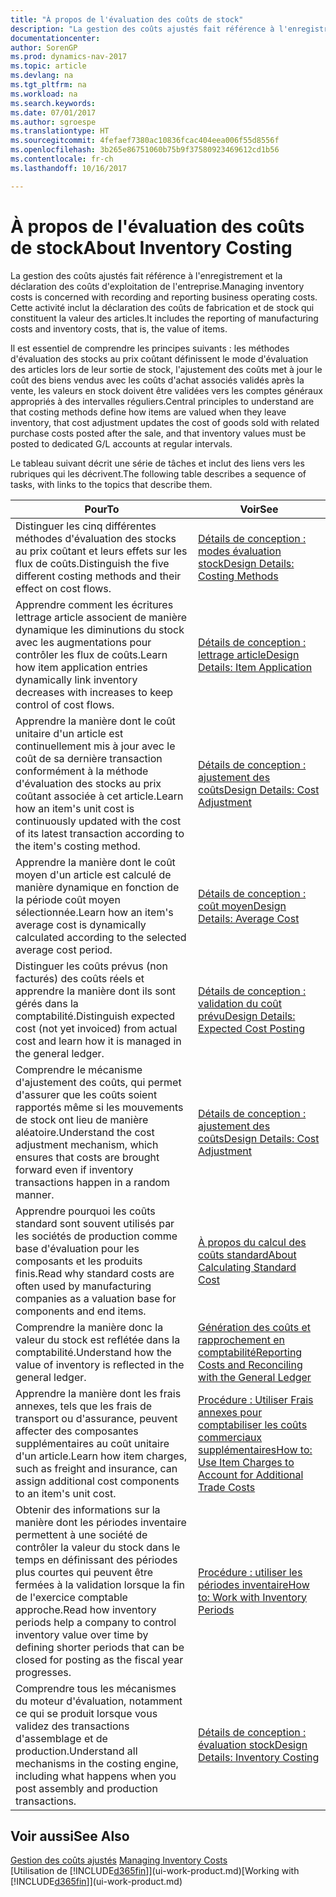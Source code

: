 ```yaml
---
title: "À propos de l'évaluation des coûts de stock"
description: "La gestion des coûts ajustés fait référence à l'enregistrement et la déclaration des coûts d'exploitation de l'entreprise. Cette activité inclut la déclaration des coûts de fabrication et de stock qui constituent la valeur des articles."
documentationcenter: 
author: SorenGP
ms.prod: dynamics-nav-2017
ms.topic: article
ms.devlang: na
ms.tgt_pltfrm: na
ms.workload: na
ms.search.keywords: 
ms.date: 07/01/2017
ms.author: sgroespe
ms.translationtype: HT
ms.sourcegitcommit: 4fefaef7380ac10836fcac404eea006f55d8556f
ms.openlocfilehash: 3b265e86751060b75b9f37580923469612cd1b56
ms.contentlocale: fr-ch
ms.lasthandoff: 10/16/2017

---
```

# <a name="about-inventory-costing"></a><span data-ttu-id="262ec-104">À propos de l'évaluation des coûts de stock</span><span class="sxs-lookup"><span data-stu-id="262ec-104">About Inventory Costing</span></span>
<span data-ttu-id="262ec-105">La gestion des coûts ajustés fait référence à l'enregistrement et la déclaration des coûts d'exploitation de l'entreprise.</span><span class="sxs-lookup"><span data-stu-id="262ec-105">Managing inventory costs is concerned with recording and reporting business operating costs.</span></span> <span data-ttu-id="262ec-106">Cette activité inclut la déclaration des coûts de fabrication et de stock qui constituent la valeur des articles.</span><span class="sxs-lookup"><span data-stu-id="262ec-106">It includes the reporting of manufacturing costs and inventory costs, that is, the value of items.</span></span>  

 <span data-ttu-id="262ec-107">Il est essentiel de comprendre les principes suivants : les méthodes d'évaluation des stocks au prix coûtant définissent le mode d'évaluation des articles lors de leur sortie de stock, l'ajustement des coûts met à jour le coût des biens vendus avec les coûts d'achat associés validés après la vente, les valeurs en stock doivent être validées vers les comptes généraux appropriés à des intervalles réguliers.</span><span class="sxs-lookup"><span data-stu-id="262ec-107">Central principles to understand are that costing methods define how items are valued when they leave inventory, that cost adjustment updates the cost of goods sold with related purchase costs posted after the sale, and that inventory values must be posted to dedicated G/L accounts at regular intervals.</span></span>  

 <span data-ttu-id="262ec-108">Le tableau suivant décrit une série de tâches et inclut des liens vers les rubriques qui les décrivent.</span><span class="sxs-lookup"><span data-stu-id="262ec-108">The following table describes a sequence of tasks, with links to the topics that describe them.</span></span>   

|<span data-ttu-id="262ec-109">**Pour**</span><span class="sxs-lookup"><span data-stu-id="262ec-109">**To**</span></span>|<span data-ttu-id="262ec-110">**Voir**</span><span class="sxs-lookup"><span data-stu-id="262ec-110">**See**</span></span>|  
|------------|-------------|  
|<span data-ttu-id="262ec-111">Distinguer les cinq différentes méthodes d'évaluation des stocks au prix coûtant et leurs effets sur les flux de coûts.</span><span class="sxs-lookup"><span data-stu-id="262ec-111">Distinguish the five different costing methods and their effect on cost flows.</span></span>|[<span data-ttu-id="262ec-112">Détails de conception : modes évaluation stock</span><span class="sxs-lookup"><span data-stu-id="262ec-112">Design Details: Costing Methods</span></span>](design-details-costing-methods.md)|  
|<span data-ttu-id="262ec-113">Apprendre comment les écritures lettrage article associent de manière dynamique les diminutions du stock avec les augmentations pour contrôler les flux de coûts.</span><span class="sxs-lookup"><span data-stu-id="262ec-113">Learn how item application entries dynamically link inventory decreases with increases to keep control of cost flows.</span></span>|[<span data-ttu-id="262ec-114">Détails de conception : lettrage article</span><span class="sxs-lookup"><span data-stu-id="262ec-114">Design Details: Item Application</span></span>](design-details-item-application.md)|  
|<span data-ttu-id="262ec-115">Apprendre la manière dont le coût unitaire d'un article est continuellement mis à jour avec le coût de sa dernière transaction conformément à la méthode d'évaluation des stocks au prix coûtant associée à cet article.</span><span class="sxs-lookup"><span data-stu-id="262ec-115">Learn how an item's unit cost is continuously updated with the cost of its latest transaction according to the item's costing method.</span></span>|[<span data-ttu-id="262ec-116">Détails de conception : ajustement des coûts</span><span class="sxs-lookup"><span data-stu-id="262ec-116">Design Details: Cost Adjustment</span></span>](design-details-cost-adjustment.md)|  
|<span data-ttu-id="262ec-117">Apprendre la manière dont le coût moyen d'un article est calculé de manière dynamique en fonction de la période coût moyen sélectionnée.</span><span class="sxs-lookup"><span data-stu-id="262ec-117">Learn how an item's average cost is dynamically calculated according to the selected average cost period.</span></span>|[<span data-ttu-id="262ec-118">Détails de conception : coût moyen</span><span class="sxs-lookup"><span data-stu-id="262ec-118">Design Details: Average Cost</span></span>](design-details-average-cost.md)|  
|<span data-ttu-id="262ec-119">Distinguer les coûts prévus (non facturés) des coûts réels et apprendre la manière dont ils sont gérés dans la comptabilité.</span><span class="sxs-lookup"><span data-stu-id="262ec-119">Distinguish expected cost (not yet invoiced) from actual cost and learn how it is managed in the general ledger.</span></span>|[<span data-ttu-id="262ec-120">Détails de conception : validation du coût prévu</span><span class="sxs-lookup"><span data-stu-id="262ec-120">Design Details: Expected Cost Posting</span></span>](design-details-expected-cost-posting.md)|  
|<span data-ttu-id="262ec-121">Comprendre le mécanisme d'ajustement des coûts, qui permet d'assurer que les coûts soient rapportés même si les mouvements de stock ont lieu de manière aléatoire.</span><span class="sxs-lookup"><span data-stu-id="262ec-121">Understand the cost adjustment mechanism, which ensures that costs are brought forward even if inventory transactions happen in a random manner.</span></span>|[<span data-ttu-id="262ec-122">Détails de conception : ajustement des coûts</span><span class="sxs-lookup"><span data-stu-id="262ec-122">Design Details: Cost Adjustment</span></span>](design-details-cost-adjustment.md)|  
|<span data-ttu-id="262ec-123">Apprendre pourquoi les coûts standard sont souvent utilisés par les sociétés de production comme base d'évaluation pour les composants et les produits finis.</span><span class="sxs-lookup"><span data-stu-id="262ec-123">Read why standard costs are often used by manufacturing companies as a valuation base for components and end items.</span></span>|[<span data-ttu-id="262ec-124">À propos du calcul des coûts standard</span><span class="sxs-lookup"><span data-stu-id="262ec-124">About Calculating Standard Cost</span></span>](finance-about-calculating-standard-cost.md)|  
|<span data-ttu-id="262ec-125">Comprendre la manière donc la valeur du stock est reflétée dans la comptabilité.</span><span class="sxs-lookup"><span data-stu-id="262ec-125">Understand how the value of inventory is reflected in the general ledger.</span></span>|[<span data-ttu-id="262ec-126">Génération des coûts et rapprochement en comptabilité</span><span class="sxs-lookup"><span data-stu-id="262ec-126">Reporting Costs and Reconciling with the General Ledger</span></span>](finance-report-costs-and-reconcile-with-the-general-ledger.md)|  
|<span data-ttu-id="262ec-127">Apprendre la manière dont les frais annexes, tels que les frais de transport ou d'assurance, peuvent affecter des composantes supplémentaires au coût unitaire d'un article.</span><span class="sxs-lookup"><span data-stu-id="262ec-127">Learn how item charges, such as freight and insurance, can assign additional cost components to an item's unit cost.</span></span>|[<span data-ttu-id="262ec-128">Procédure : Utiliser Frais annexes pour comptabiliser les coûts commerciaux supplémentaires</span><span class="sxs-lookup"><span data-stu-id="262ec-128">How to: Use Item Charges to Account for Additional Trade Costs</span></span>](payables-how-assign-item-charges.md)|  
|<span data-ttu-id="262ec-129">Obtenir des informations sur la manière dont les périodes inventaire permettent à une société de contrôler la valeur du stock dans le temps en définissant des périodes plus courtes qui peuvent être fermées à la validation lorsque la fin de l'exercice comptable approche.</span><span class="sxs-lookup"><span data-stu-id="262ec-129">Read how inventory periods help a company to control inventory value over time by defining shorter periods that can be closed for posting as the fiscal year progresses.</span></span>|[<span data-ttu-id="262ec-130">Procédure : utiliser les périodes inventaire</span><span class="sxs-lookup"><span data-stu-id="262ec-130">How to: Work with Inventory Periods</span></span>](finance-how-to-work-with-inventory-periods.md)|  
|<span data-ttu-id="262ec-131">Comprendre tous les mécanismes du moteur d'évaluation, notamment ce qui se produit lorsque vous validez des transactions d'assemblage et de production.</span><span class="sxs-lookup"><span data-stu-id="262ec-131">Understand all mechanisms in the costing engine, including what happens when you post assembly and production transactions.</span></span>|[<span data-ttu-id="262ec-132">Détails de conception : évaluation stock</span><span class="sxs-lookup"><span data-stu-id="262ec-132">Design Details: Inventory Costing</span></span>](design-details-inventory-costing.md)|

## <a name="see-also"></a><span data-ttu-id="262ec-133">Voir aussi</span><span class="sxs-lookup"><span data-stu-id="262ec-133">See Also</span></span>
<span data-ttu-id="262ec-134">[Gestion des coûts ajustés](finance-manage-inventory-costs.md)  </span><span class="sxs-lookup"><span data-stu-id="262ec-134">[Managing Inventory Costs](finance-manage-inventory-costs.md)  </span></span>  
<span data-ttu-id="262ec-135">[Utilisation de [!INCLUDE[d365fin](includes/d365fin_md.md)]](ui-work-product.md)</span><span class="sxs-lookup"><span data-stu-id="262ec-135">[Working with [!INCLUDE[d365fin](includes/d365fin_md.md)]](ui-work-product.md)</span></span>

